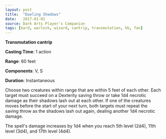 ```yaml
---
layout: post
title:  "Dueling Shadows"
date:   2017-01-01
source: Dark Arts Player's Companion
tags: [bard, warlock, wizard, cantrip, transmutation, hb, fan]
---
```


**Transmutation cantrip**

**Casting Time**: 1 action

**Range**: 60 feet

**Components**: V, S

**Duration**: Instantaneous

Choose two creatures within range that are within 5 feet of each other. Each target must succeed on a Dexterity saving throw or take 1d4 necrotic damage as their shadows lash out at each other. If one of the creatures moves before the start of your next turn, both targets must repeat the saving throw as the shadows lash out again, dealing another 1d4 necrotic damage.

The spell's damage increases by 1d4 when you reach 5th level (2d4), 11th level (3d4), and 17th level (4d4).
